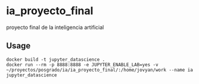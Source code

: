 # ia_proyecto_final
proyecto final de la inteligencia artificial


## Usage 


```
docker build -t jupyter_datascience .  
docker run --rm -p 8888:8888 -e JUPYTER_ENABLE_LAB=yes -v ~/proyectos/posgrado/ia/ia_proyecto_final/:/home/jovyan/work --name ia jupyter_datascience
```


